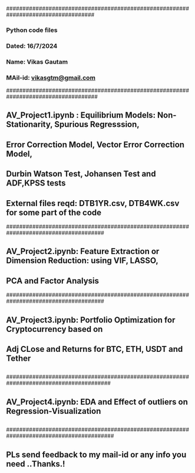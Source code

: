 ###################################################################################
### Python code files
### Dated: 16/7/2024
### Name: Vikas Gautam
### MAil-id: vikasgtm@gmail.com
####################################################################################
## AV_Project1.ipynb : Equilibrium Models: Non-Stationarity, Spurious Regresssion,
## Error Correction Model, Vector Error Correction Model,
## Durbin Watson Test, Johansen Test and ADF,KPSS tests
## External files reqd: DTB1YR.csv, DTB4WK.csv for some part of the code 
######################################################################################
## AV_Project2.ipynb: Feature Extraction or Dimension Reduction: using VIF, LASSO, 
## PCA and Factor Analysis
######################################################################################
## AV_Project3.ipynb: Portfolio Optimization for Cryptocurrency based on  
## Adj CLose and Returns for BTC, ETH, USDT and Tether
## 
########################################################################################
## AV_Project4.ipynb: EDA and Effect of outliers on Regression-Visualization
##
#########################################################################################
## PLs send feedback to my mail-id or any info you need ..Thanks.!
